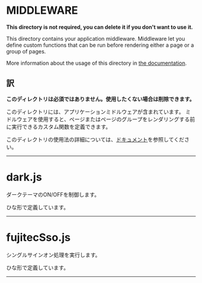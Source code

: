 # MIDDLEWARE

**This directory is not required, you can delete it if you don't want to use it.**

This directory contains your application middleware.
Middleware let you define custom functions that can be run before rendering either a page or a group of pages.

More information about the usage of this directory in [the documentation](https://nuxtjs.org/guide/routing#middleware).

## 訳

**このディレクトリは必須ではありません。使用したくない場合は削除できます。**

このディレクトリには、アプリケーションミドルウェアが含まれています。
ミドルウェアを使用すると、ページまたはページのグループをレンダリングする前に実行できるカスタム関数を定義できます。

このディレクトリの使用法の詳細については、[ドキュメント](https://nuxtjs.org/guide/routing#middleware)を参照してください。

***
# dark.js

ダークテーマのON/OFFを制御します。

ひな形で定義しています。

***
# fujitecSso.js

シングルサインオン処理を実行します。

ひな形で定義しています。

***
